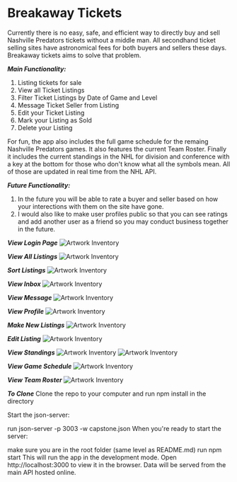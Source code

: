 # Breakaway Tickets

Currently there is no easy, safe, and efficient way to directly buy and sell Nashville Predators tickets without a middle man. All secondhand ticket selling sites have astronomical fees for both buyers and sellers these days. Breakaway tickets aims to solve that problem.

***Main Functionality:***
1. Listing tickets for sale
2. View all Ticket Listings
3. Filter Ticket Listings by Date of Game and Level
4. Message Ticket Seller from Listing
5. Edit your Ticket Listing
6. Mark your Listing as Sold
7. Delete your Listing

For fun, the app also includes the full game schedule for the remaing Nashville Predators games. It also features the current Team Roster. Finally it includes the current standings in the NHL for division and conference with a key at the bottom for those who don't know what all the symbols mean. All of those are updated in real time from the NHL API.


***Future Functionality:***
1. In the future you will be able to rate a buyer and seller based on how your interections with them on the site have gone. 
2. I would also like to make user profiles public so that you can see ratings and add another user as a friend so you may conduct business together in the future.

***View Login Page***
![Artwork Inventory](/src/images/loginpage.png)

***View All Listings***
![Artwork Inventory](/src/images/alllistings.png)

***Sort Listings***
![Artwork Inventory](/src/images/sortbydate.png)

***View Inbox***
![Artwork Inventory](/src/images/inbox.png)

***View Message***
![Artwork Inventory](/src/images/messages.png)

***View Profile***
![Artwork Inventory](/src/images/profile.png)

***Make New Listings***
![Artwork Inventory](/src/images/newlisting.png)

***Edit Listing***
![Artwork Inventory](/src/images/editlisting.png)

***View Standings***
![Artwork Inventory](/src/images/standings1.png)
![Artwork Inventory](/src/images/standings2.png)

***View Game Schedule***
![Artwork Inventory](/src/images/gameschedule.png)

***View Team Roster***
![Artwork Inventory](/src/images/roster.png)


***To Clone***
Clone the repo to your computer and run npm install in the directory


Start the json-server:

run json-server -p 3003 -w capstone.json
When you're ready to start the server:

make sure you are in the root folder (same level as README.md)
run npm start
This will run the app in the development mode.
Open http://localhost:3000 to view it in the browser. Data will be served from the main API hosted online.












